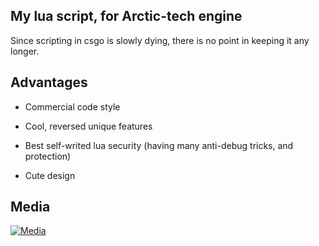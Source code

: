 ## My lua script, for Arctic-tech engine
Since scripting in csgo is slowly dying, there is no point in keeping it any longer.

## Advantages
- Commercial code style

- Cool, reversed unique features

- Best self-writed lua security (having many anti-debug tricks, and protection)

- Cute design

## Media
[![Media](https://img.youtube.com/vi/QAFF-vuYIc0/maxresdefault.jpg)](https://www.youtube.com/watch?v=QAFF-vuYIc0)

